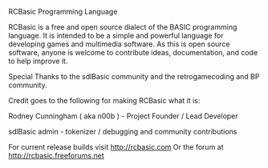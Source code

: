 ﻿RCBasic Programming Language


RCBasic is a free and open source dialect of the BASIC programming language.  It is intended to
be a simple and powerful language for developing games and multimedia software.  As this is
open source software, anyone is welcome to contribute ideas, documentation, and code to help
improve it.


Special Thanks to the sdlBasic community and the retrogamecoding and BP community.

Credit goes to the following for making RCBasic what it is:

Rodney Cunningham ( aka n00b ) - Project Founder / Lead Developer

sdlBasic admin - tokenizer / debugging and community contributions

For current release builds visit http://rcbasic.com
Or the forum at http://rcbasic.freeforums.net 
